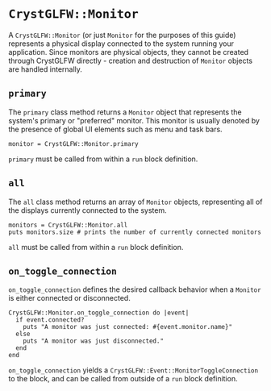 # `CrystGLFW::Monitor`

A `CrystGLFW::Monitor` (or just `Monitor` for the purposes of this guide) represents a physical display connected to the system running your application. Since monitors are physical objects, they cannot be created through CrystGLFW directly - creation and destruction of `Monitor` objects are handled internally.

## `primary`

The `primary` class method returns a `Monitor` object that represents the system's primary or "preferred" monitor. This monitor is usually denoted by the presence of global UI elements such as menu and task bars.

```crystal
monitor = CrystGLFW::Monitor.primary
```

`primary` must be called from within a `run` block definition.

## `all`

The `all` class method returns an array of `Monitor` objects, representing all of the displays currently connected to the system.

```crystal
monitors = CrystGLFW::Monitor.all
puts monitors.size # prints the number of currently connected monitors
```

`all` must be called from within a `run` block definition.

## `on_toggle_connection`

`on_toggle_connection` defines the desired callback behavior when a `Monitor` is either connected or disconnected.

```crystal
CrystGLFW::Monitor.on_toggle_connection do |event|
  if event.connected?
    puts "A monitor was just connected: #{event.monitor.name}"
  else
    puts "A monitor was just disconnected."
  end
end
```
`on_toggle_connection` yields a `CrystGLFW::Event::MonitorToggleConnection` to the block, and can be called from outside of a `run` block definition.